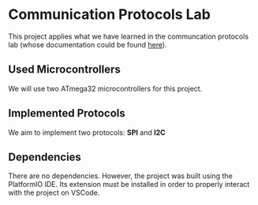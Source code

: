 # Communication Protocols Lab
This project applies what we have learned in the communcation protocols lab (whose documentation could be found [here](https://github.com/Mahmoud-Ibrahim-93/Communication-between-2-Microcontrollers)).
## Used Microcontrollers
We will use two ATmega32 microcontrollers for this project.
## Implemented Protocols
We aim to implement two protocols: **SPI** and **I2C**
## Dependencies
There are no dependencies. However, the project was built using the PlatformIO IDE. Its extension must be installed in order to properly interact with the project on VSCode. 
